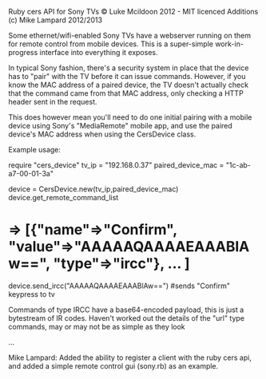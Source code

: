 Ruby cers API for Sony TVs © Luke Mcildoon 2012 - MIT licenced
			     Additions (c) Mike Lampard 2012/2013 

Some ethernet/wifi-enabled Sony TVs have a webserver running on them for remote control from mobile devices. This is a super-simple work-in-progress interface into everything it exposes.

In typical Sony fashion, there's a security system in place that the device has to "pair" with the TV before it can issue commands. However, if you know the MAC address of a paired device, the TV doesn't actually check that the command came from that MAC address, only checking a HTTP header sent in the request.

This does however mean you'll need to do one initial pairing with a mobile device using Sony's "MediaRemote" mobile app, and use the paired device's MAC address when using the CersDevice class.

Example usage:

require "cers_device"
tv_ip = "192.168.0.37"
paired_device_mac = "1c-ab-a7-00-01-3a"

device = CersDevice.new(tv_ip,paired_device_mac)
device.get_remote_command_list
# => [{"name"=>"Confirm", "value"=>"AAAAAQAAAAEAAABlAw==", "type"=>"ircc"}, ... ]

device.send_ircc("AAAAAQAAAAEAAABlAw==") #sends "Confirm" keypress to tv

Commands of type IRCC have a base64-encoded payload, this is just a bytestream of IR codes. Haven't worked out the details of the "url" type commands, may or may not be as simple as they look

...

Mike Lampard:
Added the ability to register a client with the ruby cers api, and added a simple remote control gui (sony.rb) as an example.
